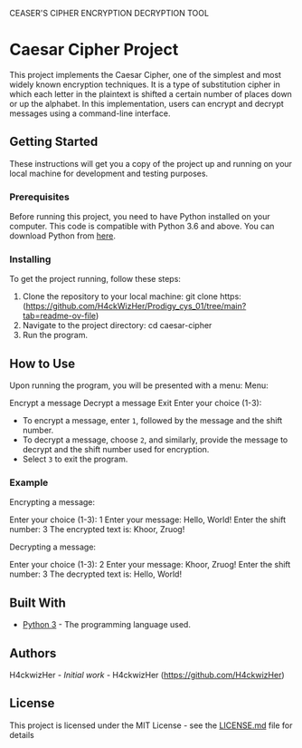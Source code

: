CEASER'S CIPHER ENCRYPTION DECRYPTION TOOL
# Caesar Cipher Project

This project implements the Caesar Cipher, one of the simplest and most widely known encryption techniques. It is a type of substitution cipher in which each letter in the plaintext is shifted a certain number of places down or up the alphabet. In this implementation, users can encrypt and decrypt messages using a command-line interface.

## Getting Started

These instructions will get you a copy of the project up and running on your local machine for development and testing purposes.

### Prerequisites

Before running this project, you need to have Python installed on your computer. This code is compatible with Python 3.6 and above. You can download Python from [here](https://www.python.org/downloads/).

### Installing

To get the project running, follow these steps:

1. Clone the repository to your local machine:
   git clone https:(https://github.com/H4ckWizHer/Prodigy_cys_01/tree/main?tab=readme-ov-file)
2. Navigate to the project directory:
   cd caesar-cipher
3. Run the program.

## How to Use

Upon running the program, you will be presented with a menu:
Menu:

Encrypt a message
Decrypt a message
Exit
Enter your choice (1-3):

- To encrypt a message, enter `1`, followed by the message and the shift number.
- To decrypt a message, choose `2`, and similarly, provide the message to decrypt and the shift number used for encryption.
- Select `3` to exit the program.

### Example

Encrypting a message:

Enter your choice (1-3): 1
Enter your message: Hello, World!
Enter the shift number: 3
The encrypted text is: Khoor, Zruog!

Decrypting a message:

Enter your choice (1-3): 2
Enter your message: Khoor, Zruog!
Enter the shift number: 3
The decrypted text is: Hello, World!

## Built With

* [Python 3](https://www.python.org) - The programming language used.

## Authors

H4ckwizHer - *Initial work* - H4ckwizHer (https://github.com/H4ckwizHer)

## License

This project is licensed under the MIT License - see the [LICENSE.md](LICENSE.md) file for details





